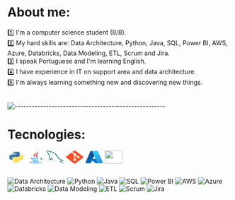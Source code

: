 # About me:
:one: I'm a computer science student (8/8).<br/>
:two: My hard skills are: Data Architecture, Python, Java, SQL, Power BI, AWS, Azure, Databricks, Data Modeling, ETL, Scrum and Jira.<br/>
:three: I speak Portuguese and I'm learning English.<br/> 
:four: I have experience in IT on support area and data architecture.<br/>
:five: I'm always learning something new and discovering new things.</a><br/><br>

![-----------------------------------------------------](
https://raw.githubusercontent.com/andreasbm/readme/master/assets/lines/aqua.png)<br>

# Tecnologies:

<div style="display: inline_block">
  <img align="center" height="30" width="40" src="https://raw.githubusercontent.com/devicons/devicon/master/icons/python/python-original.svg">
  <img align="center" height="30" width="40" src="https://raw.githubusercontent.com/devicons/devicon/master/icons/java/java-original.svg">
  <img align="center" height="30" width="40" src="https://raw.githubusercontent.com/devicons/devicon/master/icons/mysql/mysql-original.svg">
  <img align="center" height="30" width="40" src="https://raw.githubusercontent.com/devicons/devicon/master/icons/git/git-original.svg">
  <img align="center" height="30" width="40" src="https://raw.githubusercontent.com/devicons/devicon/master/icons/azure/azure-original.svg">
  <img align="center" height="30" width="40" src="https://raw.githubusercontent.com/SimpleIcons/simple-icons/develop/icons/amazonaws.svg">
</div><br>


![Data Architecture](https://img.shields.io/badge/Data%20Architecture-000000?style=for-the-badge&logo=data&logoColor=white)
![Python](https://img.shields.io/badge/python-3670A0?style=for-the-badge&logo=python&logoColor=ffdd54) 
![Java](https://img.shields.io/badge/Java-ED8B00?style=for-the-badge&logo=java&logoColor=white)
![SQL](https://img.shields.io/badge/MySQL-4479A1?style=for-the-badge&logo=mysql&logoColor=white)
![Power BI](https://img.shields.io/badge/Power%20BI-F2C811?style=for-the-badge&logo=powerbi&logoColor=black)
![AWS](https://img.shields.io/badge/AWS-232F3E?style=for-the-badge&logo=amazonaws&logoColor=white)
![Azure](https://img.shields.io/badge/Microsoft%20Azure-0078D4?style=for-the-badge&logo=microsoftazure&logoColor=white)
![Databricks](https://img.shields.io/badge/Databricks-EF3E42?style=for-the-badge&logo=databricks&logoColor=white)
![Data Modeling](https://img.shields.io/badge/Data%20Modeling-0064a5?style=for-the-badge)
![ETL](https://img.shields.io/badge/ETL-4B8BBE?style=for-the-badge)
![Scrum](https://img.shields.io/badge/Scrum-6DB33F?style=for-the-badge&logo=scrumalliance&logoColor=white)
![Jira](https://img.shields.io/badge/Jira-0052CC?style=for-the-badge&logo=jira&logoColor=white)

